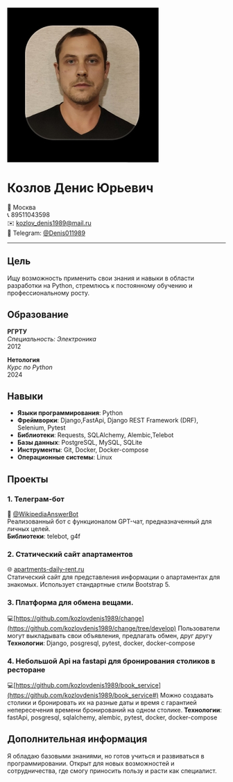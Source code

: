 ![фото](https://github.com/kozlovdenis1989/about_me/blob/main/Screenshot_2025-04-09-17-11-14-865_ru.hh.android-edit.jpg)

# Козлов Денис Юрьевич

📍 Москва  
📞 89511043598  
✉️ kozlov_denis1989@mail.ru  
📱 Telegram: [@Denis011989](https://t.me/Denis011989)  

---

## Цель

Ищу возможность применить свои знания и навыки в области разработки на Python, стремлюсь к постоянному обучению и профессиональному росту.

## Образование

**РГРТУ**  
*Специальность: Электроника*  
2012  

**Нетология**  
*Курс по Python*  
2024  

## Навыки

- **Языки программирования**: Python
- **Фреймворки**: Django,FastApi, Django REST Framework (DRF), Selenium, Pytest
- **Библиотеки**: Requests, SQLAlchemy, Alembic,Telebot
- **Базы данных**: PostgreSQL, MySQL, SQLite
- **Инструменты**: Git, Docker, Docker-compose
- **Операционные системы**: Linux

## Проекты

### 1. Телеграм-бот
📱 [@WikipediaAnswerBot](https://t.me/WikipediaAnswerBot)  
Реализованный бот с функционалом GPT-чат, предназначенный для личных целей.  
**Библиотеки**: telebot, g4f  

### 2. Статический сайт апартаментов
🌐 [apartments-daily-rent.ru](http://apartments-daily-rent.ru/)  
Cтатический сайт для представления информации о апартаментах для знакомых. Использует стандартные стили Bootstrap 5.  


### 3. Платформа для обмена вещами.
💻[https://github.com/kozlovdenis1989/change](https://github.com/kozlovdenis1989/change/tree/develop)
Пользователи могут выкладывать свои объявления, предлагать обмен, друг другу
**Технологии**: Django, posgresql, pytest, docker, docker-compose  

### 4. Небольшой Api на fastapi для бронирования столиков в ресторане
💻[https://github.com/kozlovdenis1989/book_service](https://github.com/kozlovdenis1989/book_service#)
Можно создавать столики и бронировать их на разные даты и время с гарантией непересечения времени бронирований на одном столике. 
**Технологии**: fastApi, posgresql, sqlalchemy, alembic, pytest, docker, docker-compose



## Дополнительная информация



Я обладаю базовыми знаниями, но готов учиться и развиваться в программировании. Открыт для новых возможностей и сотрудничества, где смогу приносить пользу и расти как специалист.


